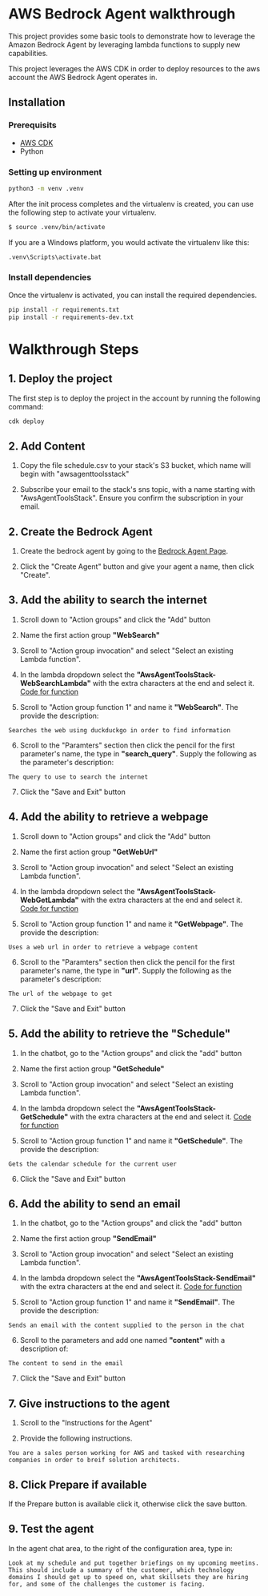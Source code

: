 
# AWS Bedrock Agent walkthrough
This project provides some basic tools to demonstrate how to leverage the Amazon Bedrock Agent by leveraging lambda functions to supply new capabilities.

This project leverages the AWS CDK in order to deploy resources to the aws account the AWS Bedrock Agent operates in.

## Installation

### Prerequisits
- [AWS CDK](https://docs.aws.amazon.com/cdk/v2/guide/getting_started.html)
- Python

### Setting up environment

```bash
python3 -m venv .venv
```

After the init process completes and the virtualenv is created, you can use the following
step to activate your virtualenv.

```bash
$ source .venv/bin/activate
```

If you are a Windows platform, you would activate the virtualenv like this:

```bash
.venv\Scripts\activate.bat
```

### Install dependencies
Once the virtualenv is activated, you can install the required dependencies.

```bash
pip install -r requirements.txt
pip install -r requirements-dev.txt
```

# Walkthrough Steps

## 1. Deploy the project
The first step is to deploy the project in the account by running the following command:
```bash
cdk deploy
```

## 2. Add Content

1. Copy the file schedule.csv to your stack's S3 bucket, which name will begin with "awsagenttoolsstack"

2. Subscribe your email to the stack's sns topic, with a name starting with "AwsAgentToolsStack". Ensure you confirm the subscription in your email.

## 2. Create the Bedrock Agent
1. Create the bedrock agent by going to the
[Bedrock Agent Page](https://us-east-1.console.aws.amazon.com/bedrock/home?region=us-east-1#/agents).

2. Click the "Create Agent" button and give your agent a name, then click "Create".

## 3. Add the ability to search the internet
1. Scroll down to "Action groups" and click the "Add" button

2. Name the first action group **"WebSearch"**

3. Scroll to "Action group invocation" and select "Select an existing Lambda function".

4. In the lambda dropdown select the **"AwsAgentToolsStack-WebSearchLambda"** with the extra characters at the end and select it. [Code for function](./src/websearch/web_search.py)

5. Scroll to "Action group function 1" and name it **"WebSearch"**. The provide the description:

```
Searches the web using duckduckgo in order to find information
```

6. Scroll to the "Paramters" section then click the pencil for the first parameter's name, the type in **"search_query"**. Supply the following as the parameter's description:

```
The query to use to search the internet
```

7. Click the "Save and Exit" button

## 4. Add the ability to retrieve a webpage
1. Scroll down to "Action groups" and click the "Add" button

2. Name the first action group **"GetWebUrl"**

3. Scroll to "Action group invocation" and select "Select an existing Lambda function".

4. In the lambda dropdown select the **"AwsAgentToolsStack-WebGetLambda"** with the extra characters at the end and select it. [Code for function](./src/websearch/web_get.py)

5. Scroll to "Action group function 1" and name it **"GetWebpage"**. The provide the description:

```
Uses a web url in order to retrieve a webpage content
```

6. Scroll to the "Paramters" section then click the pencil for the first parameter's name, the type in **"url"**. Supply the following as the parameter's description:

```
The url of the webpage to get
```

7. Click the "Save and Exit" button

## 5. Add the ability to retrieve the "Schedule"

1. In the chatbot, go to the "Action groups" and click the "add" button

2. Name the first action group **"GetSchedule"**

3. Scroll to "Action group invocation" and select "Select an existing Lambda function".

4. In the lambda dropdown select the **"AwsAgentToolsStack-GetSchedule"** with the extra characters at the end and select it. [Code for function](./src/email_tools/get_meetings.py)

5. Scroll to "Action group function 1" and name it **"GetSchedule"**. The provide the description:

```
Gets the calendar schedule for the current user
```

6. Click the "Save and Exit" button

## 6. Add the ability to send an email

1. In the chatbot, go to the "Action groups" and click the "add" button

2. Name the first action group **"SendEmail"**

3. Scroll to "Action group invocation" and select "Select an existing Lambda function".

4. In the lambda dropdown select the **"AwsAgentToolsStack-SendEmail"** with the extra characters at the end and select it. [Code for function](./src/email_tools/send_email.py)

5. Scroll to "Action group function 1" and name it **"SendEmail"**. The provide the description:
```
Sends an email with the content supplied to the person in the chat
```

6. Scroll to the parameters and add one named **"content"** with a description of:
```
The content to send in the email
```

7. Click the "Save and Exit" button

## 7. Give instructions to the agent

1. Scroll to the "Instructions for the Agent"

2. Provide the following instructions.
```
You are a sales person working for AWS and tasked with researching companies in order to breif solution architects.
```

## 8. Click Prepare if available

If the Prepare button is available click it, otherwise click the save button.

## 9. Test the agent

In the agent chat area, to the right of the configuration area, type in:

```
Look at my schedule and put together briefings on my upcoming meetins. This should include a summary of the customer, which technology domains I should get up to speed on, what skillsets they are hiring for, and some of the challenges the customer is facing.
```
